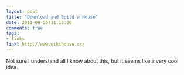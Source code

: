 ```yaml
---
layout: post
title: "Download and Build a House"
date: 2011-08-25T11:13:00
comments: true
tags:
- links
link: http://www.wikihouse.cc/
---
```

Not sure I understand all I know about this, but it seems like a very cool idea.
